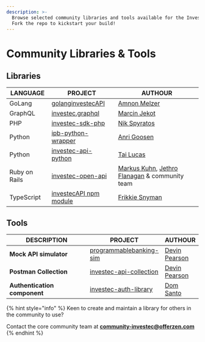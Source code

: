 ```yaml
---
description: >-
  Browse selected community libraries and tools available for the Investec API.
  Fork the repo to kickstart your build!
---
```


# Community Libraries & Tools

## Libraries

| LANGUAGE      | PROJECT                                                                                      | AUTHOUR                                                                                                             |
| ------------- | -------------------------------------------------------------------------------------------- | ------------------------------------------------------------------------------------------------------------------- |
| GoLang        | [golanginvestecAPI](https://github.com/programmable-banking-community/GolangInvestecOpenAPI) | [Amnon Melzer](https://www.linkedin.com/in/amnon-melzer-01b2431/)                                                   |
| GraphQL       | [investec.graphql](https://github.com/naartjie/investec.graphql)                             | [Marcin Jekot](https://github.com/naartjie)                                                                         |
| PHP           | [investec-sdk-php](https://github.com/nikspyratos/investec-sdk-php)                          | [Nik Spyratos](https://github.com/nikspyratos)                                                                      |
| Python        | [ipb-python-wrapper](https://github.com/GoosenA/ipb-python-wrapper)                          | [Anri Goosen](https://github.com/GoosenA)                                                                           |
| Python        | [investec-api-python](https://github.com/tailucas/investec-api-python)                       | [Tai Lucas](https://github.com/tailucas)                                                                            |
| Ruby on Rails | [investec-open-api](https://github.com/programmable-banking-community/investec\_open\_api)   | [Markus Kuhn](https://github.com/MarkusKuhn), [Jethro Flanagan](https://github.com/jethroflanagan) & community team |
| TypeScript    | [investecAPI npm module](https://github.com/FrikkieSnyman/investec-api)                      | [Frikkie Snyman](https://github.com/FrikkieSnyman)                                                                  |

## Tools

<table><thead><tr><th width="266.3333333333333">DESCRIPTION</th><th>PROJECT</th><th>AUTHOUR</th></tr></thead><tbody><tr><td><strong>Mock API simulator</strong><br></td><td><a href="https://github.com/devinpearson/programmable-banking-sim">programmablebanking-sim</a></td><td><a href="https://github.com/devinpearson">Devin Pearson</a></td></tr><tr><td><strong>Postman Collection</strong></td><td><a href="https://www.postman.com/investec-open-api/workspace/programmable-banking/overview">investec-api-collection</a></td><td><a href="https://github.com/devinpearson">Devin Pearson</a></td></tr><tr><td><strong>Authentication component</strong></td><td><a href="https://www.npmjs.com/package/investec-auth-library">investec-auth-library</a></td><td><a href="https://github.com/dominicsanto">Dom Santo</a></td></tr></tbody></table>

{% hint style="info" %}
Keen to create and maintain a library for others in the community to use?

Contact the core community team at **community-investec@offerzen.com**
{% endhint %}
